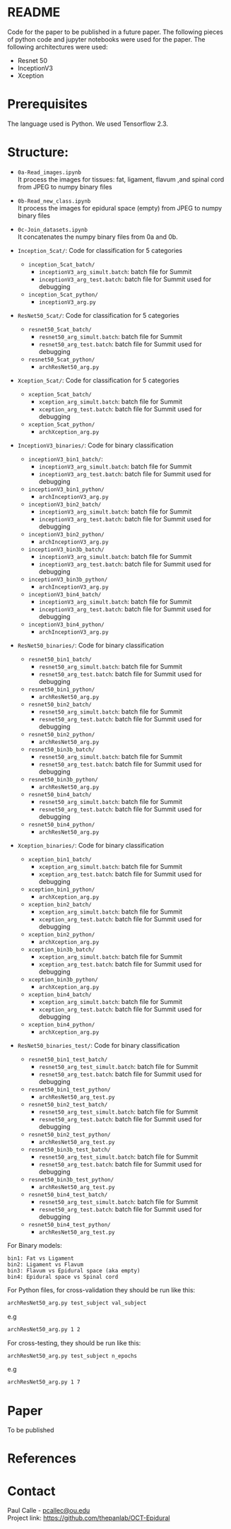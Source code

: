 # README

Code for the paper to be published in a future paper. The following pieces of python code and jupyter notebooks were used for the paper. The following architectures were used: 
* Resnet 50
* InceptionV3
* Xception

# Prerequisites

The language used is Python. We used Tensorflow 2.3.

# Structure:
* `0a-Read_images.ipynb` <br>
    It process the images for tissues: fat, ligament, flavum ,and spinal cord from JPEG to numpy binary files

* `0b-Read_new_class.ipynb` <br>
    It process the images for epidural space (empty) from JPEG to numpy binary files

* `0c-Join_datasets.ipynb` <br>
    It concatenates the numpy binary files from 0a and 0b.

* `Inception_5cat/`:  Code for classification for 5 categories
    * `inception_5cat_batch/`
        * `inceptionV3_arg_simult.batch`: batch file for Summit
        * `inceptionV3_arg_test.batch`: batch file for Summit used for debugging
    * `inception_5cat_python/`
        * `inceptionV3_arg.py`

* `ResNet50_5cat/`: Code for classification for 5 categories
    * `resnet50_5cat_batch/`
        * `resnet50_arg_simult.batch`: batch file for Summit
        * `resnet50_arg_test.batch`: batch file for Summit used for debugging
    * `resnet50_5cat_python/`
        * `archResNet50_arg.py`
    
* `Xception_5cat/`:  Code for classification for 5 categories
    * `xception_5cat_batch/`
        * `xception_arg_simult.batch`: batch file for Summit
        * `xception_arg_test.batch`: batch file for Summit used for debugging
    * `xception_5cat_python/`
        * `archXception_arg.py`

* `InceptionV3_binaries/`:  Code for binary classification 
    * `inceptionV3_bin1_batch/`:
        * `inceptionV3_arg_simult.batch`: batch file for Summit
        * `inceptionV3_arg_test.batch`: batch file for Summit used for debugging
    * `inceptionV3_bin1_python/`
        * `archInceptionV3_arg.py`
    * `inceptionV3_bin2_batch/`
        * `inceptionV3_arg_simult.batch`: batch file for Summit
        * `inceptionV3_arg_test.batch`: batch file for Summit used for debugging
    * `inceptionV3_bin2_python/`
        * `archInceptionV3_arg.py`
    * `inceptionV3_bin3b_batch/`
        * `inceptionV3_arg_simult.batch`: batch file for Summit
        * `inceptionV3_arg_test.batch`: batch file for Summit used for debugging
    * `inceptionV3_bin3b_python/`
        * `archInceptionV3_arg.py`
    * `inceptionV3_bin4_batch/`
        * `inceptionV3_arg_simult.batch`: batch file for Summit
        * `inceptionV3_arg_test.batch`: batch file for Summit used for debugging
    * `inceptionV3_bin4_python/`
        * `archInceptionV3_arg.py`

* `ResNet50_binaries/`:  Code for binary classification 
    * `resnet50_bin1_batch/`
        * `resnet50_arg_simult.batch`: batch file for Summit
        * `resnet50_arg_test.batch`: batch file for Summit used for debugging
    * `resnet50_bin1_python/`
        * `archResNet50_arg.py`
    * `resnet50_bin2_batch/`
        * `resnet50_arg_simult.batch`: batch file for Summit
        * `resnet50_arg_test.batch`: batch file for Summit used for debugging
    * `resnet50_bin2_python/`
        * `archResNet50_arg.py`
    * `resnet50_bin3b_batch/`
        * `resnet50_arg_simult.batch`: batch file for Summit
        * `resnet50_arg_test.batch`: batch file for Summit used for debugging
    * `resnet50_bin3b_python/`
        * `archResNet50_arg.py`
    * `resnet50_bin4_batch/`
        * `resnet50_arg_simult.batch`: batch file for Summit
        * `resnet50_arg_test.batch`: batch file for Summit used for debugging
    * `resnet50_bin4_python/`
        * `archResNet50_arg.py`

* `Xception_binaries/`:  Code for binary classification 
    * `xception_bin1_batch/`
        * `xception_arg_simult.batch`: batch file for Summit
        * `xception_arg_test.batch`: batch file for Summit used for debugging
    * `xception_bin1_python/`
        * `archXception_arg.py`
    * `xception_bin2_batch/`
        * `xception_arg_simult.batch`: batch file for Summit
        * `xception_arg_test.batch`: batch file for Summit used for debugging
    * `xception_bin2_python/`
        * `archXception_arg.py`
    * `xception_bin3b_batch/`
        * `xception_arg_simult.batch`: batch file for Summit
        * `xception_arg_test.batch`: batch file for Summit used for debugging 
    * `xception_bin3b_python/`
        * `archXception_arg.py`
    * `xception_bin4_batch/`
        * `xception_arg_simult.batch`: batch file for Summit
        * `xception_arg_test.batch`: batch file for Summit  used for debugging
    * `xception_bin4_python/`
        * `archXception_arg.py`

* `ResNet50_binaries_test/`:  Code for binary classification 
    * `resnet50_bin1_test_batch/`
        * `resnet50_arg_test_simult.batch`: batch file for Summit
        * `resnet50_arg_test.batch`: batch file for Summit used for debugging
    * `resnet50_bin1_test_python/`
        * `archResNet50_arg_test.py`
    * `resnet50_bin2_test_batch/`
        * `resnet50_arg_test_simult.batch`: batch file for Summit
        * `resnet50_arg_test.batch`: batch file for Summit used for debugging
    * `resnet50_bin2_test_python/`
        * `archResNet50_arg_test.py`
    * `resnet50_bin3b_test_batch/`
        * `resnet50_arg_test_simult.batch`: batch file for Summit
        * `resnet50_arg_test.batch`: batch file for Summit used for debugging
    * `resnet50_bin3b_test_python/`
        * `archResNet50_arg_test.py`
    * `resnet50_bin4_test_batch/`
        * `resnet50_arg_test_simult.batch`: batch file for Summit
        * `resnet50_arg_test.batch`: batch file for Summit used for debugging
    * `resnet50_bin4_test_python/`
        * `archResNet50_arg_test.py`

For Binary models:
```
bin1: Fat vs Ligament
bin2: Ligament vs Flavum
bin3: Flavum vs Epidural space (aka empty) 
bin4: Epidural space vs Spinal cord
```

For Python files, for cross-validation they should be run like this:

```sh
archResNet50_arg.py test_subject val_subject
```
e.g
```sh
archResNet50_arg.py 1 2
```
For cross-testing, they should be run like this:

```sh
archResNet50_arg.py test_subject n_epochs
```
e.g
```sh
archResNet50_arg.py 1 7
```

# Paper
To be published

# References

# Contact

Paul Calle - pcallec@ou.edu <br>
Project link: https://github.com/thepanlab/OCT-Epidural
